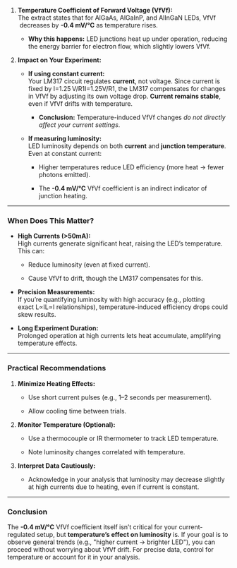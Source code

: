 1. **Temperature Coefficient of Forward Voltage (VfVf​):**  
    The extract states that for AlGaAs, AlGaInP, and AlInGaN LEDs, VfVf​ decreases by **-0.4 mV/°C** as temperature rises.
    
    - **Why this happens:** LED junctions heat up under operation, reducing the energy barrier for electron flow, which slightly lowers VfVf​.
        
2. **Impact on Your Experiment:**
    
    - **If using constant current:**  
        Your LM317 circuit regulates **current**, not voltage. Since current is fixed by I=1.25 V/R1I=1.25V/R1, the LM317 compensates for changes in VfVf​ by adjusting its own voltage drop. **Current remains stable**, even if VfVf​ drifts with temperature.
        
        - **Conclusion:** Temperature-induced VfVf​ changes _do not directly affect your current settings_.
            
    - **If measuring luminosity:**  
        LED luminosity depends on both **current** and **junction temperature**. Even at constant current:
        
        - Higher temperatures reduce LED efficiency (more heat → fewer photons emitted).
            
        - The **-0.4 mV/°C** VfVf​ coefficient is an indirect indicator of junction heating.
            

---

### **When Does This Matter?**

- **High Currents (>50mA):**  
    High currents generate significant heat, raising the LED’s temperature. This can:
    
    - Reduce luminosity (even at fixed current).
        
    - Cause VfVf​ to drift, though the LM317 compensates for this.
        
- **Precision Measurements:**  
    If you’re quantifying luminosity with high accuracy (e.g., plotting exact L∝IL∝I relationships), temperature-induced efficiency drops could skew results.
    
- **Long Experiment Duration:**  
    Prolonged operation at high currents lets heat accumulate, amplifying temperature effects.
    

---

### **Practical Recommendations**

1. **Minimize Heating Effects:**
    
    - Use short current pulses (e.g., 1–2 seconds per measurement).
        
    - Allow cooling time between trials.
        
2. **Monitor Temperature (Optional):**
    
    - Use a thermocouple or IR thermometer to track LED temperature.
        
    - Note luminosity changes correlated with temperature.
        
3. **Interpret Data Cautiously:**
    
    - Acknowledge in your analysis that luminosity may decrease slightly at high currents due to heating, even if current is constant.
        

---

### **Conclusion**

The **-0.4 mV/°C** VfVf​ coefficient itself isn’t critical for your current-regulated setup, but **temperature’s effect on luminosity** is. If your goal is to observe general trends (e.g., "higher current → brighter LED"), you can proceed without worrying about VfVf​ drift. For precise data, control for temperature or account for it in your analysis.